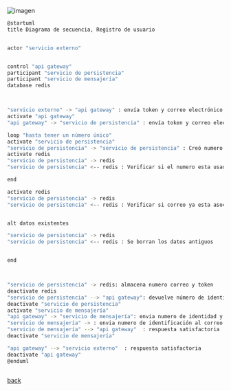 ![imagen](http://www.plantuml.com/plantuml/png/lPHDZjim38NtEWNXTNE1e2W6Q4_G0jrp94wgLXODadARsvVEHC3annClYdghp-yzFPD-KaEnDfPWsGh1bum7mH4X4IZ5HZLc_01VwP3LX24HD6qecKC868q51YMPSymCzCT8AWz-5BawNc30ASC1ZNxZSGYJUpavORKthxdcH1BTuEJs3ZPILVn9ia093PzH2OHIrk3FRH3OVRfC07kWEcS4urzKuGYHHOY12aKJhZdoSgiyEt-L_LB7XTSliCKb5EO9XX-evXnL4cWLQXj96Dg236-Ih7UrVlGmusSXxev-d1DLooyvelErcv_xXGT6Zw6FkzsPsiDtaiM8GJDGwHbegQ8f9c-7QWh_AqB_F4TyZO3AZYS613Rf5ItpNWmI6giFs4dLICC_JVMDu9b5i49XFNjXjNnehE7SoYR7FM0PCLB5tcw_vEjGXaINxRuhUhr6UsVcHcMcc_b9c5nxo-HsPct5RrTkbUpxTYVC_UrR4rfCkjZQPW2MxPBtsWEt4DAfdQPDqRA-O3HsEYHwNCjrBwv_--lRQ78X5PwefZQMlm00.png)

```bash
@startuml
title Diagrama de secuencia, Registro de usuario


actor "servicio externo"


control "api gateway"
participant "servicio de persistencia"
participant "servicio de mensajería"
database redis



"servicio externo" -> "api gateway" : envía token y correo electrónico
activate "api gateway"
"api gateway" -> "servicio de persistencia" : envía token y correo electrónico

loop "hasta tener un número único"
activate "servicio de persistencia"
"servicio de persistencia" -> "servicio de persistencia" : Creó numero de identificacion
activate redis 
"servicio de persistencia" -> redis 
"servicio de persistencia" <-- redis : Verificar si el numero esta usado

end

activate redis 
"servicio de persistencia" -> redis 
"servicio de persistencia" <-- redis : Verificar si correo ya esta asociado a otro número


alt datos existentes

"servicio de persistencia" -> redis 
"servicio de persistencia" <-- redis : Se borran los datos antiguos


end



"servicio de persistencia" -> redis: almacena numero correo y token
deactivate redis
"servicio de persistencia" --> "api gateway": devuelve número de identidad
deactivate "servicio de persistencia"
activate "servicio de mensajería"
"api gateway" -> "servicio de mensajería": envia numero de identidad y correo electrónico
"servicio de mensajería" -> : envia numero de identificación al correo electrónico
"servicio de mensajería" --> "api gateway"  : respuesta satisfactoria
deactivate "servicio de mensajería"

"api gateway" --> "servicio externo"  : respuesta satisfactoria
deactivate "api gateway"
@enduml
 

```

[back](../../../Diagramas.md)